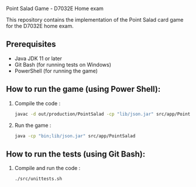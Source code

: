  Point Salad Game - D7032E Home exam

This repository contains the implementation of the Point Salad card game for the D7032E home exam.

## Prerequisites

- Java JDK 11 or later
- Git Bash (for running tests on Windows)
- PowerShell (for running the game)

## How to run the game (using Power Shell):

1. Compile the code :
   ```bash
   javac -d out/production/PointSalad -cp "lib/json.jar" src/app/PointSalad.java src/**/*.java

2. Run the game :
   ```bash
   java -cp "bin;lib/json.jar" src/app/PointSalad

## How to run the tests (using Git Bash):

1. Compile and run the code :
   ```bash
   ./src/unittests.sh
